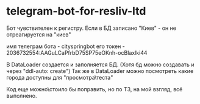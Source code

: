 # telegram-bot-for-resliv-ltd
Бот чувствителен к регистру. Если в БД записано "Киев" - он не отреагируется на "киев" 

имя телеграм бота - cityspringbot
его токен - 2036732554:AAGuLCaPfrbD75SP75eOKnh-ocBIaxlki44

В DataLoader создается и заполняется БД. (Хотя бд можно создавать и через "ddl-auto: create")
Так же в DataLoader можно посмотреть какие города доступны для "просмотра\теста" 

Код еще можно\стоило бы поправить, но по ТЗ, на мой взгляд, всё выполнено.
